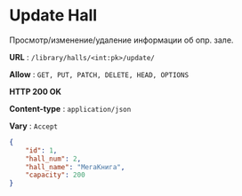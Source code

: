 # Update Hall

Просмотр/изменение/удаление информации об опр. зале.

**URL** : `/library/halls/<int:pk>/update/`

**Allow** : `GET, PUT, PATCH, DELETE, HEAD, OPTIONS`

**HTTP 200 OK**

**Content-type** : `application/json`

**Vary** : `Accept`

```json
{
    "id": 1,
    "hall_num": 2,
    "hall_name": "МегаКнига",
    "capacity": 200
}
```